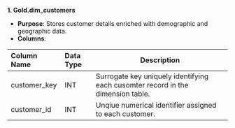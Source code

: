 
**1. Gold.dim_customers**
* **Purpose**: Stores customer details enriched with demographic and geographic data.
* **Columns**:

|**Column Name**| **Data Type** | **Description** |
|:--------------|:--------------|---------------------------------------------------------------------|
| customer_key | INT | Surrogate key uniquely identifying each cusomter record in the dimension table. |
| customer_id | INT | Unqiue numerical identifier assigned to each customer. |
